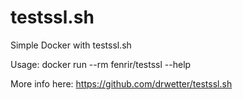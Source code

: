 # testssl.sh
Simple Docker with testssl.sh

Usage: docker run --rm fenrir/testssl --help

More info here: https://github.com/drwetter/testssl.sh
